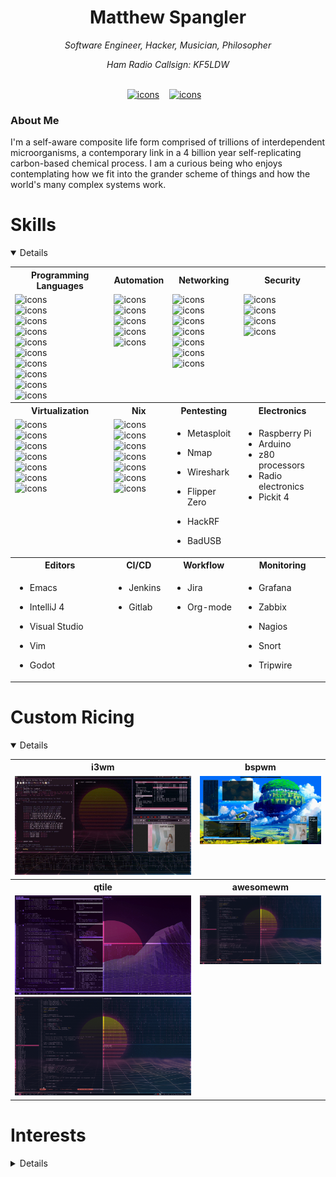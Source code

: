 
<body>
  <div class="c1">
    <div align="center">
      <h1>Matthew Spangler</h1><em>Software Engineer, Hacker, Musician, Philosopher</em>
      <p><em>Ham Radio Callsign: KF5LDW</em></p>
<br>
      <div>
        <a href="https://www.linkedin.com/in/mattspangler-tech/"><img height="30" src="https://skillicons.dev/icons?i=linkedin" alt="icons"></a> &nbsp;&nbsp; <a href="https://unix.stackexchange.com/users/572504/nebulasurfer/"><img height="30" src="https://skillicons.dev/icons?i=stackoverflow" alt="icons"></a> &nbsp;&nbsp;
      </div>
    </div>
  </div>
  <div>
    <h3>About Me</h3>
    <p>I'm a self-aware composite life form comprised of trillions of interdependent microorganisms, a contemporary link in a 4 billion year self-replicating carbon-based chemical process. I am a curious being who enjoys contemplating how we fit into the grander scheme of things and how the world's many complex systems work.</p>
  </div>
  <h1>Skills</h1>
  <details open="">
    <table>
      <tr>
        <th>Programming Languages</th>
        <th>Automation</th>
        <th>Networking</th>
        <th>Security</th>
      </tr>
      <tr>
        <td valign="top">
          <div><img title="C" height="25" src="https://img.shields.io/badge/c-%2300599C.svg?style=for-the-badge&amp;logo=C&amp;logoColor=white" alt="icons"></div>
          <div><img title="C++" height="25" src="https://img.shields.io/badge/c++-%2300599C.svg?style=for-the-badge&amp;logo=c%2B%2B&amp;logoColor=white" alt="icons"></div>
          <div><img title="C#" height="25" src="https://img.shields.io/badge/c%23-%23239120.svg?style=for-the-badge&amp;logo=c-sharp&amp;logoColor=white" alt="icons"></div>
          <div><img title="Rust" height="25" src="https://img.shields.io/badge/rust-%23000000.svg?style=for-the-badge&amp;logo=rust&amp;logoColor=white" alt="icons"></div>
          <div><img title="Python" height="25" src="https://img.shields.io/badge/python-3670A0?style=for-the-badge&amp;logo=python&amp;logoColor=ffdd54" alt="icons"></div>
          <div><img title="Elisp" height="25" src="https://img.shields.io/badge/Elisp-%237F5AB6.svg?&amp;style=for-the-badge&amp;logo=gnu-emacs&amp;logoColor=white" alt="icons"></div>
          <div><img title="Bash" height="25" src="https://img.shields.io/badge/Bash-%23121011.svg?style=for-the-badge&amp;logo=gnu-bash&amp;logoColor=white" alt="icons"></div>
          <div><img title="Javascript" height="25" src="https://img.shields.io/badge/javascript-%23323330.svg?style=for-the-badge&amp;logo=javascript&amp;logoColor=%23F7DF1E" alt="icons"></div>
          <div><img title="HTML5" height="25" src="https://img.shields.io/badge/html5-%23E34F26.svg?style=for-the-badge&amp;logo=html5&amp;logoColor=white" alt="icons"></div>
          <div><img title="CSS" height="25" src="https://img.shields.io/badge/css3-%231572B6.svg?style=for-the-badge&amp;logo=css3&amp;logoColor=white" alt="icons"></div>
        </td>
        <td valign="top">
          <div><img title="HTML5" height="25" src="https://img.shields.io/badge/robotframework-%43B02A?style=for-the-badge&amp;logo=robotframework&amp;logoColor=white&amp;color=00c0b5" alt="icons"></div>
          <div><img title="HTML5" height="25" src="https://img.shields.io/badge/-selenium-%43B02A?style=for-the-badge&amp;logo=selenium&amp;logoColor=white" alt="icons"></div>
          <div><img title="HTML5" height="25" src="https://img.shields.io/badge/ansible-%43B02A?style=for-the-badge&amp;logo=ansible&amp;logoColor=white&amp;color=black" alt="icons"></div>
          <div><img title="HTML5" height="25" src="https://img.shields.io/badge/OpenCV-%43B02A?style=for-the-badge&amp;logo=OpenCV&amp;logoColor=lightgreen&amp;color=blue" alt="icons"></div>
          <div><img title="HTML5" height="25" src="https://img.shields.io/badge/pandas-%43B02A?style=for-the-badge&amp;logo=pandas&amp;logoColor=white&amp;color=darkblue" alt="icons"></div>
        </td>
        <td valign="top">
          <div><img title="HTML5" height="25" src="https://img.shields.io/badge/cisco_ios_xe%2Fxr%2Fnxos-%43B02A?style=for-the-badge&amp;logo=cisco&amp;logoColor=white&amp;color=blue" alt="icons"></div>
          <div><img title="HTML5" height="25" src="https://img.shields.io/badge/mikrotik_routeros-%43B02A?style=for-the-badge&amp;i&amp;logoColor=white&amp;color=cyan" alt="icons"></div>
          <div><img title="HTML5" height="25" src="https://img.shields.io/badge/ubiquiti_unifi_os-%43B02A?style=for-the-badge&amp;logo=ubiquiti&amp;logoColor=white&amp;color=darkblue" alt="icons"></div>
          <div><img title="HTML5" height="25" src="https://img.shields.io/badge/edgerouter_edge_os-%43B02A?style=for-the-badge&amp;logoColor=white&amp;color=black" alt="icons"></div>
          <div><img title="HTML5" height="25" src="https://img.shields.io/badge/pfsense-%43B02A?style=for-the-badge&amp;logo=pfsense&amp;logoColor=white&amp;color=212121" alt="icons"></div>
          <div><img title="HTML5" height="25" src="https://img.shields.io/badge/opnsense-%43B02A?style=for-the-badge&amp;logo=opnsense&amp;logoColor=white&amp;color=D94F00" alt="icons"></div>
          <div><img title="HTML5" height="25" src="https://img.shields.io/badge/openwrt-%43B02A?style=for-the-badge&amp;logo=openwrt&amp;logoColor=white&amp;color=00B5E2" alt="icons"></div>
        </td>
        <td valign="top">
          <div><img title="HTML5" height="25" src="https://img.shields.io/badge/qubes_os-%43B02A?style=for-the-badge&amp;logo=qubesos&amp;logoColor=white&amp;color=00B5E2" alt="icons"></div>
          <div><img title="HTML5" height="25" src="https://img.shields.io/badge/coreboot-%43B02A?style=for-the-badge&amp;logo=coreboot&amp;logoColor=white&amp;color=grey" alt="icons"></div>
          <div><img title="HTML5" height="25" src="https://img.shields.io/badge/gnupg-%43B02A?style=for-the-badge&amp;logo=gnuprivacyguard&amp;logoColor=white&amp;color=0093DD" alt="icons"></div>
          <div><img title="HTML5" height="25" src="https://img.shields.io/badge/selinux-%43B02A?style=for-the-badge&amp;logo=selinux&amp;logoColor=white&amp;color=FCC624" alt="icons"></div>
        </td>
      </tr>
      <tr>
        <th>Virtualization</th>
        <th>Nix</th>
        <th>Pentesting</th>
        <th>Electronics</th>
      </tr>
      <tr>
        <td valign="top">
          <div><img title="HTML5" height="25" src="https://img.shields.io/badge/proxmox-%43B02A?style=for-the-badge&amp;logo=proxmox&amp;logoColor=white&amp;color=E57000" alt="icons"></div>
          <div><img title="HTML5" height="25" src="https://img.shields.io/badge/kubernetes-%43B02A?style=for-the-badge&amp;logo=kubernetes&amp;logoColor=white&amp;color=326CE5" alt="icons"></div>
          <div><img title="HTML5" height="25" src="https://img.shields.io/badge/xenserver-%43B02A?style=for-the-badge&amp;logo=xenserver&amp;logoColor=white&amp;color=000000" alt="icons"></div>
          <div><img title="HTML5" height="25" src="https://img.shields.io/badge/docker-%43B02A?style=for-the-badge&amp;logo=docker&amp;logoColor=white&amp;color=2496ED" alt="icons"></div>
          <div><img title="HTML5" height="25" src="https://img.shields.io/badge/podman-%43B02A?style=for-the-badge&amp;logo=podman&amp;logoColor=white&amp;color=892CA0" alt="icons"></div>
          <div><img title="HTML5" height="25" src="https://img.shields.io/badge/kvm-%43B02A?style=for-the-badge&amp;logo=kvm&amp;logoColor=white&amp;color=FF6600" alt="icons"></div>
          <div><img title="HTML5" height="25" src="https://img.shields.io/badge/vagrant-%43B02A?style=for-the-badge&amp;logo=vagrant&amp;logoColor=white&amp;color=1868F2" alt="icons"></div>
        </td>
        <td valign="top">
          <div><img title="HTML5" height="25" src="https://img.shields.io/badge/arch_linux-%43B02A?style=for-the-badge&amp;logo=archlinux&amp;logoColor=white&amp;color=1793D1" alt="icons"></div>
          <div><img title="HTML5" height="25" src="https://img.shields.io/badge/debian-%43B02A?style=for-the-badge&amp;logo=debian&amp;logoColor=white&amp;color=A81D33" alt="icons"></div>
          <div><img title="HTML5" height="25" src="https://img.shields.io/badge/arch_linux-%43B02A?style=for-the-badge&amp;logo=archlinux&amp;logoColor=white&amp;color=1793D1" alt="icons"></div>
          <div><img title="HTML5" height="25" src="https://img.shields.io/badge/Red%20Hat%20Enterprise%20Linux-%43B02A?style=for-the-badge&amp;logo=redhat&amp;logoColor=white&amp;color=EE0000" alt="icons"></div>
          <div><img title="HTML5" height="25" src="https://img.shields.io/badge/opensuse-%43B02A?style=for-the-badge&amp;logo=opensuse&amp;logoColor=white&amp;color=73BA25" alt="icons"></div>
          <div><img title="HTML5" height="25" src="https://img.shields.io/badge/freebsd-%43B02A?style=for-the-badge&amp;logo=freebsd&amp;logoColor=white&amp;color=AB2B28" alt="icons"></div>
          <div><img title="HTML5" height="25" src="https://img.shields.io/badge/flatpak-%43B02A?style=for-the-badge&amp;logo=flatpak&amp;logoColor=white&amp;color=1793D1" alt="icons"></div>
        </td>
        <td valign="top">
          <div>
            <ul>
              <li>Metasploit</li>
            </ul>
          </div>
          <div>
            <ul>
              <li>Nmap</li>
            </ul>
          </div>
          <div>
            <ul>
              <li>Wireshark</li>
            </ul>
          </div>
          <div>
            <ul>
              <li>Flipper Zero</li>
            </ul>
          </div>
          <div>
            <ul>
              <li>HackRF</li>
            </ul>
          </div>
          <div>
            <ul>
              <li>BadUSB</li>
            </ul>
          </div>
        </td>
        <td valign="top">
          <ul>
            <li>Raspberry Pi</li>
            <li>Arduino</li>
            <li>z80 processors</li>
            <li>Radio electronics</li>
            <li>Pickit 4</li>
          </ul>
        </td>
      </tr>
      <tr>
        <th>Editors</th>
        <th>CI/CD</th>
        <th>Workflow</th>
        <th>Monitoring</th>
      </tr>
      <tr>
        <td valign="top">
          <div>
            <ul>
              <li>Emacs</li>
            </ul>
          </div>
          <div>
            <ul>
              <li>IntelliJ 4</li>
            </ul>
          </div>
          <div>
            <ul>
              <li>Visual Studio</li>
            </ul>
          </div>
          <div>
            <ul>
              <li>Vim</li>
            </ul>
          </div>
          <div>
            <ul>
              <li>Godot</li>
            </ul>
          </div>
        </td>
        <td valign="top">
          <div>
            <ul>
              <li>Jenkins</li>
            </ul>
          </div>
          <div>
            <ul>
              <li>Gitlab</li>
            </ul>
          </div>
        </td>
        <td valign="top">
          <div>
            <ul>
              <li>Jira</li>
            </ul>
          </div>
          <div>
            <ul>
              <li>Org-mode</li>
            </ul>
          </div>
        </td>
        <td valign="top">
          <div>
            <ul>
              <li>Grafana</li>
            </ul>
          </div>
          <div>
            <ul>
              <li>Zabbix</li>
            </ul>
          </div>
          <div>
            <ul>
              <li>Nagios</li>
            </ul>
          </div>
          <div>
            <ul>
              <li>Snort</li>
            </ul>
          </div>
          <div>
            <ul>
              <li>Tripwire</li>
            </ul>
          </div>
        </td>
      </tr>
    </table>
  </details>
  <h1>Custom Ricing</h1>
  <details open="">
    <table>
      <tr>
        <th>i3wm</th>
        <th>bspwm</th>
      </tr>
      <tr>
        <td valign="top"><img title="HTML5" width="512" src="https://raw.githubusercontent.com/matthewspangler/i3wm-retrowave-dotfiles/master/screenshot.jpg" alt="icons"></td>
        <td valign="top"><img title="HTML5" width="512" src="https://raw.githubusercontent.com/matthewspangler/bspwm-laputa-dotfiles/master/screenshot.png" alt="icons"></td>
      </tr>
      <tr>
        <th>qtile</th>
        <th>awesomewm</th>
      </tr>
      <tr>
        <td valign="top"><img title="HTML5" width="512" src="https://raw.githubusercontent.com/matthewspangler/dotfiles/qtile/screenshot2.png" alt="icons"> <img title="HTML5" width="512" src="https://raw.githubusercontent.com/matthewspangler/dotfiles/qtile/screenshot.png" alt="icons"></td>
        <td valign="top"><img title="HTML5" width="512" src="https://raw.githubusercontent.com/matthewspangler/dotfiles/awesomewm/screenshot.png" alt="icons"></td>
      </tr>
    </table>
  </details>
  <h1>Interests</h1>
  <details>
    <div>
      <ul>
        <li>Pixel art</li>
      </ul>
    </div>
    <div>
      <ul>
        <li>Roguelike games</li>
      </ul>
    </div>
    <div>
      <ul>
        <li>Epistemology</li>
      </ul>
    </div>
    <div>
      <ul>
        <li>Philosophy of science</li>
      </ul>
    </div>
    <div>
      <ul>
        <li>80's synthesizers</li>
      </ul>
    </div>
    <div>
      <ul>
        <li>Jazz composition</li>
      </ul>
    </div>
    <div>
      <ul>
        <li>Physics</li>
      </ul>
    </div>
    <div>
      <ul>
        <li>Evolutionary biology</li>
      </ul>
    </div>
    <div>
      <ul>
        <li>Cybersecurity</li>
      </ul>
    </div>
    <h2>Favorite Books</h2>
    <div>
      <ul>
        <li>Pale Blue Dot by Carl Sagan</li>
      </ul>
    </div>
    <div>
      <ul>
        <li>The Anthropocene Reviewed by John Green</li>
      </ul>
    </div>
    <div>
      <ul>
        <li>The Rebel by Albert Camus</li>
      </ul>
    </div>
    <div>
      <ul>
        <li>Foundations by Isaac Asimov</li>
      </ul>
    </div>
    <div>
      <ul>
        <li>The Pleasure of Finding Things Out by Richard Feynman</li>
      </ul>
    </div>
    <div>
      <ul>
        <li>The Denial of Death by Earnest Becker</li>
      </ul>
    </div>
    <div>
      <ul>
        <li>Dune by Frank Herbert</li>
      </ul>
    </div>
    <div>
      <ul>
        <li>The History of Western Philosophy by Bertrand Russel</li>
      </ul>
    </div>
  </details>
</body>
</html>
